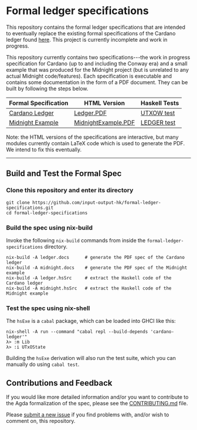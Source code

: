 # Formal ledger specifications

This repository contains the formal ledger specifications that are intended to eventually replace the existing formal specifications of the Cardano ledger found [here](https://github.com/input-output-hk/cardano-ledger). This project is currently incomplete and work in progress.

This repository currently contains two specifications---the work in progress specification for Cardano (up to and including the Conway era) and a small example that was produced for the Midnight project (but is unrelated to any actual Midnight code/features). Each specification is executable and contains some documentation in the form of a PDF document. They can be built by following the steps below.

Formal Specification | HTML Version | Haskell Tests |
----------------------|--------------|---------------|
[Cardano Ledger](https://input-output-hk.github.io/formal-ledger-specifications/pdfs/cardano-ledger.pdf) | [Ledger.PDF](https://input-output-hk.github.io/formal-ledger-specifications/html/Ledger.PDF.html) | [UTXOW test](https://input-output-hk.github.io/formal-ledger-specifications/haskell/Ledger/test/UtxowSpec.hs) |
[Midnight Example](https://input-output-hk.github.io/formal-ledger-specifications/pdfs/midnight-example.pdf) | [MidnightExample.PDF](https://input-output-hk.github.io/formal-ledger-specifications/html/MidnightExample.PDF.html) | [LEDGER test](https://input-output-hk.github.io/formal-ledger-specifications/haskell/MidnightExample/test/LedgerSpec.hs) |

Note: the HTML versions of the specifications are interactive, but many modules currently contain LaTeX code which is used to generate the PDF. We intend to fix this eventually.

--------------------

## Build and Test the Formal Spec 

### Clone this repository and enter its directory

```
git clone https://github.com/input-output-hk/formal-ledger-specifications.git
cd formal-ledger-specifications
```


### Build the spec using nix-build

Invoke the following `nix-build` commands from inside the `formal-ledger-specifications` directory.

```
nix-build -A ledger.docs      # generate the PDF spec of the Cardano ledger
nix-build -A midnight.docs    # generate the PDF spec of the Midnight example
nix-build -A ledger.hsSrc     # extract the Haskell code of the Cardano ledger
nix-build -A midnight.hsSrc   # extract the Haskell code of the Midnight example
```

### Test the spec using nix-shell

The `hsExe` is a `cabal` package, which can be loaded into GHCI like this:

```
nix-shell -A run --command "cabal repl --build-depends 'cardano-ledger'"
λ> :m Lib
λ> :i UTxOState
```

Building the `hsExe` derivation will also run the test suite, which you can manually do using `cabal test`.



## Contributions and Feedback

If you would like more detailed information and/or you want to contribute to the Agda formalization of the spec, please see the [CONTRIBUTING.md](CONTRIBUTING.md) file.

Please [submit a new issue][] if you find problems with, and/or wish to comment on, this repository.

[submit a new issue]: https://github.com/input-output-hk/formal-ledger-specifications/issues/new/choose
